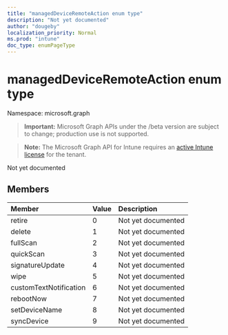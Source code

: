 ```yaml
---
title: "managedDeviceRemoteAction enum type"
description: "Not yet documented"
author: "dougeby"
localization_priority: Normal
ms.prod: "intune"
doc_type: enumPageType
---
```


# managedDeviceRemoteAction enum type

Namespace: microsoft.graph

> **Important:** Microsoft Graph APIs under the /beta version are subject to change; production use is not supported.

> **Note:** The Microsoft Graph API for Intune requires an [active Intune license](https://go.microsoft.com/fwlink/?linkid=839381) for the tenant.

Not yet documented

## Members
|Member|Value|Description|
|:---|:---|:---|
|retire|0|Not yet documented|
|delete|1|Not yet documented|
|fullScan|2|Not yet documented|
|quickScan|3|Not yet documented|
|signatureUpdate|4|Not yet documented|
|wipe|5|Not yet documented|
|customTextNotification|6|Not yet documented|
|rebootNow|7|Not yet documented|
|setDeviceName|8|Not yet documented|
|syncDevice|9|Not yet documented|




